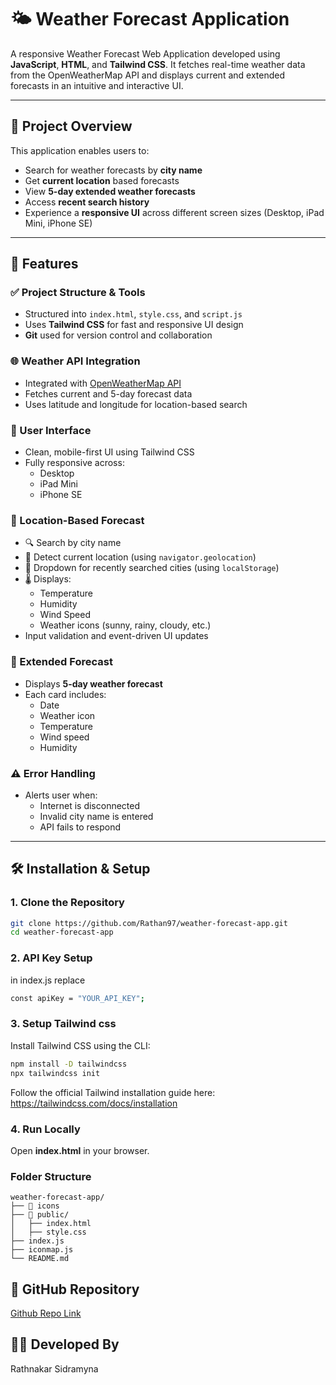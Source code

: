 # 🌤️ Weather Forecast Application

A responsive Weather Forecast Web Application developed using **JavaScript**, **HTML**, and **Tailwind CSS**. It fetches real-time weather data from the OpenWeatherMap API and displays current and extended forecasts in an intuitive and interactive UI.

---

## 📌 Project Overview

This application enables users to:
- Search for weather forecasts by **city name**
- Get **current location** based forecasts
- View **5-day extended weather forecasts**
- Access **recent search history**
- Experience a **responsive UI** across different screen sizes (Desktop, iPad Mini, iPhone SE)

---

## 🚀 Features

### ✅ Project Structure & Tools
- Structured into `index.html`, `style.css`, and `script.js`
- Uses **Tailwind CSS** for fast and responsive UI design
- **Git** used for version control and collaboration

### 🌐 Weather API Integration
- Integrated with [OpenWeatherMap API](https://openweathermap.org/api)
- Fetches current and 5-day forecast data
- Uses latitude and longitude for location-based search

### 🎨 User Interface
- Clean, mobile-first UI using Tailwind CSS
- Fully responsive across:
  - Desktop
  - iPad Mini
  - iPhone SE

### 📍 Location-Based Forecast
- 🔍 Search by city name
- 📍 Detect current location (using `navigator.geolocation`)
- 🔽 Dropdown for recently searched cities (using `localStorage`)
- 🌡️ Displays:
  - Temperature
  - Humidity
  - Wind Speed
  - Weather icons (sunny, rainy, cloudy, etc.)
- Input validation and event-driven UI updates

### 📅 Extended Forecast
- Displays **5-day weather forecast**
- Each card includes:
  - Date
  - Weather icon
  - Temperature
  - Wind speed
  - Humidity

### ⚠️ Error Handling
- Alerts user when:
  - Internet is disconnected
  - Invalid city name is entered
  - API fails to respond

---

## 🛠️ Installation & Setup

### 1. Clone the Repository
```bash
git clone https://github.com/Rathan97/weather-forecast-app.git
cd weather-forecast-app
```

### 2. API Key Setup

in index.js replace 
```bash
const apiKey = "YOUR_API_KEY";
```

### 3. Setup Tailwind css 

Install Tailwind CSS using the CLI:

```bash
npm install -D tailwindcss
npx tailwindcss init
```
Follow the official Tailwind installation guide here: https://tailwindcss.com/docs/installation

### 4. Run Locally 

Open **index.html** in your browser.


### Folder Structure

```
weather-forecast-app/
├── 📁 icons
├── 📁 public/
│   ├── index.html
│   ├── style.css
├── index.js
├── iconmap.js
└── README.md
```

## 📎 GitHub Repository
[Github Repo Link](https://github.com/Rathan97/weather-forecast-app)

## 👨‍💻 Developed By
Rathnakar Sidramyna

